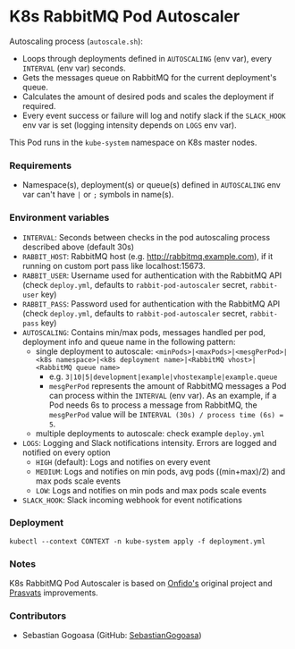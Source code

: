 # K8s RabbitMQ Pod Autoscaler

Autoscaling process (`autoscale.sh`):
- Loops through deployments defined in `AUTOSCALING` (env var), every `INTERVAL` (env var) seconds.
- Gets the messages queue on RabbitMQ for the current deployment's queue.
- Calculates the amount of desired pods and scales the deployment if required.
- Every event success or failure will log and notify slack if the `SLACK_HOOK` env var is set (logging intensity depends on `LOGS` env var).

This Pod runs in the `kube-system` namespace on K8s master nodes.

### Requirements

- Namespace(s), deployment(s) or queue(s) defined in `AUTOSCALING` env var can't have `|` or `;` symbols in name(s).

### Environment variables

- `INTERVAL`: Seconds between checks in the pod autoscaling process described above (default 30s)
- `RABBIT_HOST`: RabbitMQ host (e.g. http://rabbitmq.example.com), if it running on custom port pass like localhost:15673.
- `RABBIT_USER`: Username used for authentication with the RabbitMQ API (check `deploy.yml`, defaults to `rabbit-pod-autoscaler` secret, `rabbit-user` key)
- `RABBIT_PASS`: Password used for authentication with the RabbitMQ API (check `deploy.yml`, defaults to `rabbit-pod-autoscaler` secret, `rabbit-pass` key)
- `AUTOSCALING`: Contains min/max pods, messages handled per pod, deployment info and queue name in the following pattern:
  - single deployment to autoscale: `<minPods>|<maxPods>|<mesgPerPod>|<k8s namespace>|<k8s deployment name>|<RabbitMQ vhost>|<RabbitMQ queue name>`
    - e.g. `3|10|5|development|example|vhostexample|example.queue`
    - `mesgPerPod` represents the amount of RabbitMQ messages a Pod can process within the `INTERVAL` (env var). As an example, if a Pod needs 6s to process a message from RabbitMQ, the `mesgPerPod` value will be `INTERVAL (30s) / process time (6s) = 5`.
  - multiple deployments to autoscale: check example `deploy.yml`
- `LOGS`: Logging and Slack notifications intensity. Errors are logged and notified on every option
  - `HIGH` (default): Logs and notifies on every event
  - `MEDIUM`: Logs and notifies on min pods, avg pods ((min+max)/2) and max pods scale events
  - `LOW`: Logs and notifies on min pods and max pods scale events
- `SLACK_HOOK`: Slack incoming webhook for event notifications

### Deployment

```
kubectl --context CONTEXT -n kube-system apply -f deployment.yml
```

### Notes
K8s RabbitMQ Pod Autoscaler is based on [Onfido's](https://github.com/onfido/k8s-rabbit-pod-autoscaler) original project and [Prasvats](https://github.com/prasvats/k8s-rabbit-pod-autoscaler) improvements.

### Contributors
- Sebastian Gogoasa (GitHub: [SebastianGogoasa](https://github.com/SebastianGogoasa))